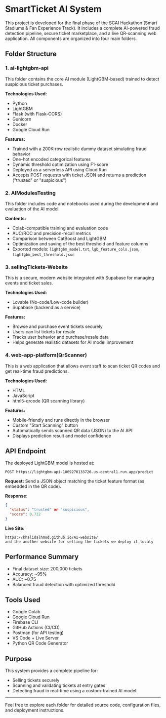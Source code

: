# SmartTicket AI System

This project is developed for the final phase of the SCAI Hackathon (Smart Stadiums & Fan Experience Track). It includes a complete AI-powered fraud detection pipeline, secure ticket marketplace, and a live QR-scanning web application. All components are organized into four main folders.

## Folder Structure

### 1. ai-lightgbm-api
This folder contains the core AI module (LightGBM-based) trained to detect suspicious ticket purchases.

**Technologies Used:**
- Python
- LightGBM
- Flask (with Flask-CORS)
- Gunicorn
- Docker
- Google Cloud Run

**Features:**
- Trained with a 200K-row realistic dummy dataset simulating fraud behavior
- One-hot encoded categorical features
- Dynamic threshold optimization using F1-score
- Deployed as a serverless API using Cloud Run
- Accepts POST requests with ticket JSON and returns a prediction ("trusted" or "suspicious")

### 2. AIModulesTesting
This folder includes code and notebooks used during the development and evaluation of the AI model.

**Contents:**
- Colab-compatible training and evaluation code
- AUC/ROC and precision-recall metrics
- Comparison between CatBoost and LightGBM
- Optimization and saving of the best threshold and feature columns
- Exported models: `lightgbm_model.txt`, `lgb_feature_cols.json`, `lightgbm_best_threshold.json`

### 3. sellingTickets-Website
This is a secure, modern website integrated with Supabase for managing events and ticket sales.

**Technologies Used:**
- Lovable (No-code/Low-code builder)
- Supabase (backend as a service)

**Features:**
- Browse and purchase event tickets securely
- Users can list tickets for resale
- Tracks user behavior and purchase/resale data
- Helps generate realistic datasets for AI model improvement

### 4. web-app-platform(QrScanner)
This is a web application that allows event staff to scan ticket QR codes and get real-time fraud predictions.

**Technologies Used:**
- HTML
- JavaScript
- html5-qrcode (QR scanning library)

**Features:**
- Mobile-friendly and runs directly in the browser
- Custom "Start Scanning" button
- Automatically sends scanned QR data (JSON) to the AI API
- Displays prediction result and model confidence

## API Endpoint
The deployed LightGBM model is hosted at:
```
POST https://lightgbm-api-1069270133726.us-central1.run.app/predict
```
**Request:**
Send a JSON object matching the ticket feature format (as embedded in the QR code).

**Response:**
```json
{
  "status": "trusted" or "suspicious",
  "score": 0.732
}
```

**Live Site:**
```
https://khalidalhmod.github.io/AI-website/
and the another website for selling the tickets we deploy it localy
```

## Performance Summary
- Final dataset size: 200,000 tickets
- Accuracy: ~95%
- AUC: ~0.75
- Balanced fraud detection with optimized threshold

## Tools Used
- Google Colab
- Google Cloud Run
- Firebase CLI
- GitHub Actions (CI/CD)
- Postman (for API testing)
- VS Code + Live Server
- Python QR Code Generator

## Purpose
This system provides a complete pipeline for:
- Selling tickets securely
- Scanning and validating tickets at entry gates
- Detecting fraud in real-time using a custom-trained AI model

---

Feel free to explore each folder for detailed source code, configuration files, and deployment instructions.

